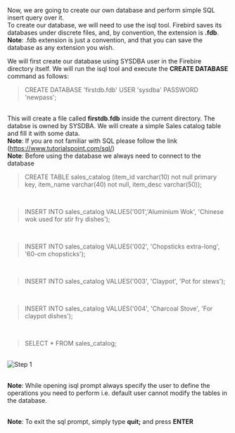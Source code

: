 Now, we are going to create our own database and perform simple SQL insert query over it. 
<br >To create our database, we will need to use the isql tool. Firebird saves its databases under discrete files, and, by convention, the extension is **.fdb**. 
<br >**Note**: .fdb extension is just a convention, and that you can save the database as any extension you wish.

We will first create our database using SYSDBA user in the Firebire directory itself. We will run the isql tool and execute the **CREATE DATABASE** command as follows:<br >
> CREATE DATABASE 'firstdb.fdb' USER 'sysdba' PASSWORD 'newpass';

<br >This will create a file called **firstdb.fdb** inside the current directory. The databse is owned by SYSDBA. We will create a simple Sales catalog table and fill it with some data.
<br >**Note**: If you are not familiar with SQL please follow the link (https://www.tutorialspoint.com/sql/)
<br >**Note**: Before using the database we always need to connect to the database

> CREATE TABLE sales_catalog (item_id varchar(10) not null primary key, item_name varchar(40) not null, item_desc varchar(50));
<br >

> INSERT INTO sales_catalog VALUES('001','Aluminium Wok', 'Chinese wok used for stir fry dishes');
<br >

> INSERT INTO sales_catalog VALUES('002', 'Chopsticks extra-long', '60-cm chopsticks');
<br >

> INSERT INTO sales_catalog VALUES('003', 'Claypot', 'Pot for stews');
<br >

> INSERT INTO sales_catalog VALUES('004', 'Charcoal Stove', 'For claypot dishes');
<br >

> SELECT * FROM sales_catalog;

<br >![Step 1](https://github.com/krishna1401/FireBird3.0.4/blob/master/Getting%20Started/CD1.PNG)

<br >**Note**: While opening isql prompt always specify the user to define the operations you need to perform i.e. default user cannot modify the tables in the database.

<br >**Note**: To exit the sql prompt, simply type **quit;** and press **ENTER**